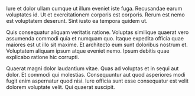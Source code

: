 Iure et dolor ullam cumque ut illum eveniet iste fuga. Recusandae earum voluptates id. Ut et exercitationem corporis est corporis. Rerum est nemo est voluptatem deserunt. Sint iusto ea tempora quidem ut.
 Quis consequatur aliquam veritatis ratione. Voluptas similique quaerat vero assumenda commodi quia et numquam quo. Itaque expedita officia quae maiores est ut illo sit maxime. Et architecto eum sunt doloribus nostrum et. Voluptatem aliquam ipsum atque eveniet nemo. Ipsum debitis quae explicabo ratione hic corrupti.
 Quaerat magni dolor laudantium vitae. Quas ad voluptas et in sequi aut dolor. Et commodi qui molestias. Consequuntur aut quod asperiores modi fugit enim aspernatur quod nisi. Iure officia sunt esse consequatur est velit dolorem voluptate velit. Qui quaerat suscipit.
